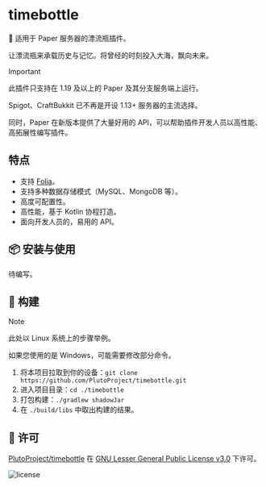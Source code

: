 # timebottle

🫙 适用于 Paper 服务器的漂流瓶插件。

让漂流瓶来承载历史与记忆。将曾经的时刻投入大海，飘向未来。

> [!IMPORTANT]
>
> 此插件只支持在 1.19 及以上的 Paper 及其分支服务端上运行。
>
> Spigot、CraftBukkit 已不再是开设 1.13+ 服务器的主流选择。
>
> 同时，Paper 在新版本提供了大量好用的 API，可以帮助插件开发人员以高性能、高拓展性编写插件。

## 特点

- 支持 [Folia](https://github.com/PaperMC/Folia)。
- 支持多种数据存储模式（MySQL、MongoDB 等）。 
- 高度可配置性。
- 高性能，基于 Kotlin 协程打造。
- 面向开发人员的，易用的 API。

## 📦 安装与使用

待编写。

## 🔧 构建

> [!NOTE]
>
> 此处以 Linux 系统上的步骤举例。
>
> 如果您使用的是 Windows，可能需要修改部分命令。

1. 将本项目拉取到你的设备：`git clone https://github.com/PlutoProject/timebottle.git`
2. 进入项目目录：`cd ./timebottle`
3. 打包构建：`./gradlew shadowJar`
4. 在 `./build/libs` 中取出构建的结果。

## 📄️ 许可

[PlutoProject/timebottle](https://github.com/PlutoProject/timebottle)
在 [GNU Lesser General Public License v3.0](https://www.gnu.org/licenses/lgpl-3.0.html) 下许可。

![license](https://www.gnu.org/graphics/lgplv3-147x51.png)